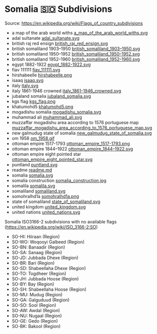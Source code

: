 # Somalia 🇸🇴 Subdivisions

Source: https://en.wikipedia.org/wiki/Flags_of_country_subdivisions

* a map of the arab world withs [a_map_of_the_arab_world_withs.svg](https://github.com/amckenna41/iso3166-flag-icons/blob/main/iso3166-2-icons/SO/a_map_of_the_arab_world_withs.svg)
* adal sultanate [adal_sultanate.svg](https://github.com/amckenna41/iso3166-flag-icons/blob/main/iso3166-2-icons/SO/adal_sultanate.svg)
* british raj red ensign [british_raj_red_ensign.svg](https://github.com/amckenna41/iso3166-flag-icons/blob/main/iso3166-2-icons/SO/british_raj_red_ensign.svg)
* british somaliland 1903–1950 [british_somaliland_1903–1950.svg](https://github.com/amckenna41/iso3166-flag-icons/blob/main/iso3166-2-icons/SO/british_somaliland_1903–1950.svg)
* british somaliland 1950–1952 [british_somaliland_1950–1952.svg](https://github.com/amckenna41/iso3166-flag-icons/blob/main/iso3166-2-icons/SO/british_somaliland_1950–1952.svg)
* british somaliland 1952–1960 [british_somaliland_1952–1960.svg](https://github.com/amckenna41/iso3166-flag-icons/blob/main/iso3166-2-icons/SO/british_somaliland_1952–1960.svg)
* egypt 1882-1922 [egypt_1882-1922.svg](https://github.com/amckenna41/iso3166-flag-icons/blob/main/iso3166-2-icons/SO/egypt_1882-1922.svg)
* fiav 111111 [fiav_111111.svg](https://github.com/amckenna41/iso3166-flag-icons/blob/main/iso3166-2-icons/SO/fiav_111111.svg)
* hirshabeelle [hirshabeelle.png](https://github.com/amckenna41/iso3166-flag-icons/blob/main/iso3166-2-icons/SO/hirshabeelle.png)
* isaaq [isaaq.svg](https://github.com/amckenna41/iso3166-flag-icons/blob/main/iso3166-2-icons/SO/isaaq.svg)
* italy [italy.svg](https://github.com/amckenna41/iso3166-flag-icons/blob/main/iso3166-2-icons/SO/italy.svg)
* italy 1861-1946 crowned [italy_1861-1946_crowned.svg](https://github.com/amckenna41/iso3166-flag-icons/blob/main/iso3166-2-icons/SO/italy_1861-1946_crowned.svg)
* jubaland somalia [jubaland_somalia.svg](https://github.com/amckenna41/iso3166-flag-icons/blob/main/iso3166-2-icons/SO/jubaland_somalia.svg)
* kgs flag [kgs_flag.png](https://github.com/amckenna41/iso3166-flag-icons/blob/main/iso3166-2-icons/SO/kgs_flag.png)
* khatumohd5 [khatumohd5.png](https://github.com/amckenna41/iso3166-flag-icons/blob/main/iso3166-2-icons/SO/khatumohd5.png)
* mogadishu somalia [mogadishu_somalia.svg](https://github.com/amckenna41/iso3166-flag-icons/blob/main/iso3166-2-icons/SO/mogadishu_somalia.svg)
* muhammad ali [muhammad_ali.svg](https://github.com/amckenna41/iso3166-flag-icons/blob/main/iso3166-2-icons/SO/muhammad_ali.svg)
* muzzaffar mogadishu area according to 1576 portuguese map [muzzaffar_mogadishu_area_according_to_1576_portuguese_map.svg](https://github.com/amckenna41/iso3166-flag-icons/blob/main/iso3166-2-icons/SO/muzzaffar_mogadishu_area_according_to_1576_portuguese_map.svg)
* new galmudug state of somalia [new_galmudug_state_of_somalia.svg](https://github.com/amckenna41/iso3166-flag-icons/blob/main/iso3166-2-icons/SO/new_galmudug_state_of_somalia.svg)
* om 1958 [om_1958.gif](https://github.com/amckenna41/iso3166-flag-icons/blob/main/iso3166-2-icons/SO/om_1958.gif)
* ottoman empire 1517-1793 [ottoman_empire_1517-1793.png](https://github.com/amckenna41/iso3166-flag-icons/blob/main/iso3166-2-icons/SO/ottoman_empire_1517-1793.png)
* ottoman empire 1844–1922 [ottoman_empire_1844–1922.svg](https://github.com/amckenna41/iso3166-flag-icons/blob/main/iso3166-2-icons/SO/ottoman_empire_1844–1922.svg)
* ottoman empire eight pointed star [ottoman_empire_eight_pointed_star.svg](https://github.com/amckenna41/iso3166-flag-icons/blob/main/iso3166-2-icons/SO/ottoman_empire_eight_pointed_star.svg)
* puntland [puntland.svg](https://github.com/amckenna41/iso3166-flag-icons/blob/main/iso3166-2-icons/SO/puntland.svg)
* readme [readme.md](https://github.com/amckenna41/iso3166-flag-icons/blob/main/iso3166-2-icons/SO/readme.md)
* somalia [somalia.svg](https://github.com/amckenna41/iso3166-flag-icons/blob/main/iso3166-2-icons/SO/somalia.svg)
* somalia construction [somalia_construction.jpg](https://github.com/amckenna41/iso3166-flag-icons/blob/main/iso3166-2-icons/SO/somalia_construction.jpg)
* somalila [somalila.svg](https://github.com/amckenna41/iso3166-flag-icons/blob/main/iso3166-2-icons/SO/somalila.svg)
* somaliland [somaliland.svg](https://github.com/amckenna41/iso3166-flag-icons/blob/main/iso3166-2-icons/SO/somaliland.svg)
* somohralhd1a [somohralhd1a.png](https://github.com/amckenna41/iso3166-flag-icons/blob/main/iso3166-2-icons/SO/somohralhd1a.png)
* state of somaliland [state_of_somaliland.svg](https://github.com/amckenna41/iso3166-flag-icons/blob/main/iso3166-2-icons/SO/state_of_somaliland.svg)
* united kingdom [united_kingdom.svg](https://github.com/amckenna41/iso3166-flag-icons/blob/main/iso3166-2-icons/SO/united_kingdom.svg)
* united nations [united_nations.svg](https://github.com/amckenna41/iso3166-flag-icons/blob/main/iso3166-2-icons/SO/united_nations.svg)

Somalia ISO3166-2 subdivisions with no available flags (https://en.wikipedia.org/wiki/ISO_3166-2:SO)

* SO-HI: Hiiraan (Region)
* SO-WO: Woqooyi Galbeed (Region)
* SO-BN: Banaadir (Region)
* SO-SA: Sanaag (Region)
* SO-JD: Jubbada Dhexe (Region)
* SO-BR: Bari (Region)
* SO-SD: Shabeellaha Dhexe (Region)
* SO-TO: Togdheer (Region)
* SO-JH: Jubbada Hoose (Region)
* SO-BY: Bay (Region)
* SO-SH: Shabeellaha Hoose (Region)
* SO-MU: Mudug (Region)
* SO-GA: Galguduud (Region)
* SO-SO: Sool (Region)
* SO-AW: Awdal (Region)
* SO-NU: Nugaal (Region)
* SO-GE: Gedo (Region)
* SO-BK: Bakool (Region)